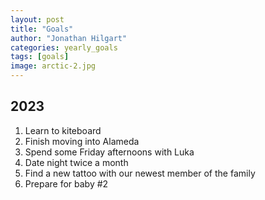 ```yaml
---
layout: post
title: "Goals"
author: "Jonathan Hilgart"
categories: yearly_goals
tags: [goals]
image: arctic-2.jpg
---
```


## 2023

1. Learn to kiteboard
2. Finish moving into Alameda
3. Spend some Friday afternoons with Luka
4. Date night twice a month
5. Find a new tattoo with our newest member of the family
6. Prepare for baby #2
